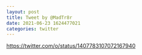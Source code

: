 ```yaml
--- 
layout: post 
title: Tweet by @MadTr8r 
date: 2021-06-23 1624477021 
categories: twitter 
--- 
```

https://twitter.com/o/status/1407783107072167940